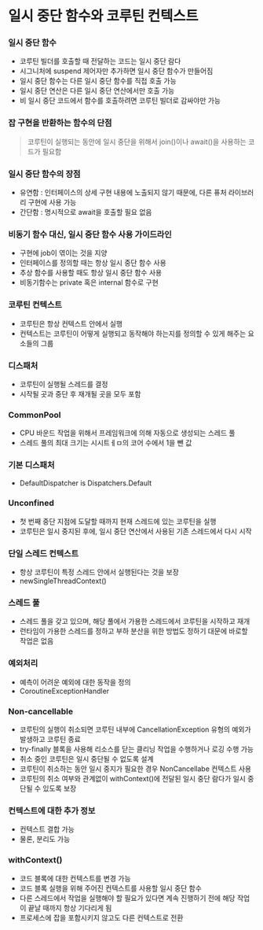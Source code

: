 # 일시 중단 함수와 코루틴 컨텍스트

### 일시 중단 함수

- 코루틴 빌더를 호출할 때 전달하는 코드는 일시 중단 람다
- 시그니처에 suspend 제어자만 추가하면 일시 중단 함수가 만들어짐
- 일시 중단 함수는 다른 일시 중단 함수를 직접 호출 가능
- 일시 중단 연산은 다른 일시 중단 연산에서만 호출 가능
- 비 일시 중단 코드에서 함수를 호출하려면 코루틴 빌더로 감싸야만 가능

### 잡 구현을 반환하는 함수의 단점

> 코루틴이 실행되는 동안에 일시 중단을 위해서 join()이나 await()을 사용하는 코드가 필요함

### 일시 중단 함수의 장점

- 유연함 : 인터페이스의 상세 구현 내용에 노출되지 않기 때문에, 다른 퓨처 라이브러리 구현에 사용 가능
- 간단함 : 명시적으로 await을 호출할 필요 없음

### 비동기 함수 대신, 일시 중단 함수 사용 가이드라인

- 구현에 job이 엮이는 것을 지양
- 인터페이스를 정의할 때는 항상 일시 중단 함수 사용
- 추상 함수를 사용할 때도 항상 일시 중단 함수 사용
- 비동기함수는 private 혹은 internal 함수로 구현

### 코루틴 컨텍스트

- 코루틴은 항상 컨텍스트 안에서 실행
- 컨텍스트는 코루틴이 어떻게 실행되고 동작해야 하는지를 정의할 수 있게 해주는 요소들의 그룹

### 디스패처

- 코루틴이 실행될 스레드를 결정
- 시작될 곳과 중단 후 재개될 곳을 모두 포함

### CommonPool

- CPU 바운드 작업을 위해서 프레임워크에 의해 자동으로 생성되는 스레드 풀
- 스레드 풀의 최대 크기는 시시트ㅔㅁ의 코어 수에서 1을 뺀 값

### 기본 디스패처

- DefaultDispatcher is Dispatchers.Default

### Unconfined

- 첫 번째 중단 지점에 도달할 때까지 현재 스레드에 있는 코루틴을 실행
- 코루틴은 일시 중지된 후에, 일시 중단 연산에서 사용된 기존 스레드에서 다시 시작

### 단일 스레드 컨텍스트

- 항상 코루틴이 특정 스레드 안에서 실행된다는 것을 보장
- newSingleThreadContext()

### 스레드 풀

- 스레드 풀을 갖고 있으며, 해당 풀에서 가용한 스레드에서 코루틴을 시작하고 재개
- 런타임이 가용한 스레드를 정하고 부하 분산을 위한 방법도 정하기 대문에 바로할 작업은 없음

### 예외처리

- 예측이 어려운 예외에 대한 동작을 정의
- CoroutineExceptionHandler

### Non-cancellable

- 코루틴의 실행이 취소되면 코루틴 내부에 CancellationException 유형의 예외가 발생하고 코루틴 종료
- try-finally 블록을 사용해 리소스를 닫는 클리닝 작업을 수행하거나 로깅 수행 가능
- 취소 중인 코루틴은 일시 중단될 수 없도록 설계
- 코루틴이 취소하는 동안 일시 중지가 필요한 경우 NonCancellabe 컨텍스트 사용
- 코루틴의 취소 여부와 관계없이 withContext()에 전달된 일시 중단 람다가 일시 중단될 수 있도록 보장

### 컨텍스트에 대한 추가 정보

- 컨텍스트 결합 가능
- 물론, 분리도 가능

### withContext()

- 코드 블록에 대한 컨텍스트를 변경 가능
- 코드 블록 실행을 위해 주어진 컨텍스트를 사용할 일시 중단 함수
- 다른 스레드에서 작업을 실행해야 할 필요가 있다면 계속 진행하기 전에 해당 작업이 끝날 때까지 항상 기다리게 됨
- 프로세스에 잡을 포함시키지 않고도 다른 컨텍스트로 전환 
